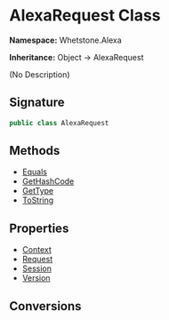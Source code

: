 # AlexaRequest Class
**Namespace:** Whetstone.Alexa

**Inheritance:** Object → AlexaRequest

(No Description)

## Signature
```csharp
public class AlexaRequest
```
## Methods
- [Equals](AlexaRequest/Equals.md)
- [GetHashCode](AlexaRequest/GetHashCode.md)
- [GetType](AlexaRequest/GetType.md)
- [ToString](AlexaRequest/ToString.md)
## Properties
- [Context](AlexaRequest/Context.md)
- [Request](AlexaRequest/Request.md)
- [Session](AlexaRequest/Session.md)
- [Version](AlexaRequest/Version.md)
## Conversions
